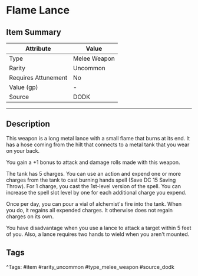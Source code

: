 # Flame Lance

## Item Summary

| Attribute            | Value                        |
|----------------------|------------------------------|
| Type                 | Melee Weapon |
| Rarity               | Uncommon             |
| Requires Attunement  | No                |
| Value (gp)           | -    |
| Source               | DODK |

---

## Description

This weapon is a long metal lance with a small flame that burns at its end. It has a hose coming from the hilt that connects to a metal tank that you wear on your back.

You gain a +1 bonus to attack and damage rolls made with this weapon.

The tank has 5 charges. You can use an action and expend one or more charges from the tank to cast burning hands spell (Save DC 15 Saving Throw). For 1 charge, you cast the 1st-level version of the spell. You can increase the spell slot level by one for each additional charge you expend.

Once per day, you can pour a vial of alchemist's fire into the tank. When you do, it regains all expended charges. It otherwise does not regain charges on its own.

You have disadvantage when you use a lance to attack a target within 5 feet of you. Also, a lance requires two hands to wield when you aren't mounted.

## Tags

^Tags: #item #rarity_uncommon #type_melee_weapon #source_dodk